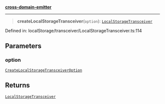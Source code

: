 [**cross-domain-emitter**](../README.md)

***

> **createLocalStorageTransceiver**(`option`): [`LocalStorageTransceiver`](../classes/LocalStorageTransceiver.md)

Defined in: localStorage/transceiver/LocalStorageTransceiver.ts:114

## Parameters

### option

[`CreateLocalStorageTransceiverOption`](../interfaces/CreateLocalStorageTransceiverOption.md)

## Returns

[`LocalStorageTransceiver`](../classes/LocalStorageTransceiver.md)
